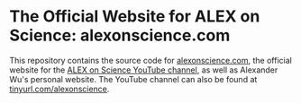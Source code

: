 # The Official Website for ALEX on Science: alexonscience.com

This repository contains the source code for [alexonscience.com](alexonscience.com), the official website for the [ALEX on Science YouTube channel](https://www.youtube.com/channel/UCaV0jdBmPzgBk6AYweICoMA), as well as Alexander Wu's personal website. The YouTube channel can also be found at [tinyurl.com/alexonscience](https://tinyurl.com/alexonscience).
